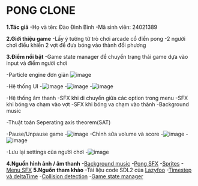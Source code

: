 # PONG CLONE

**1.Tác giả**
  -Họ và tên: Đào Đình Bình
  -Mã sinh viên: 24021389

**2.Giới thiệu game**
  -Lấy ý tưởng từ trò chơi arcade cổ điển pong
  -2 người chơi điều khiển 2 vợt để đưa bóng vào thành đối phương

**3.Điểm nổi bật**
  -Game state manager để chuyển trạng thái game dựa vào input và điểm người chơi
  
  -Particle engine đơn giản
      ![image](https://github.com/user-attachments/assets/9b75503e-265f-4f0f-9886-16f98e8b45df)
  
  -Hệ thống UI
    -![image](https://github.com/user-attachments/assets/79c37e54-898a-425e-93d4-571cf6026cc6)
    -![image](https://github.com/user-attachments/assets/6e15426b-286d-4c03-ac88-c2e5b8f7b0d1)
    -![image](https://github.com/user-attachments/assets/8be01175-ece4-42f2-9ad3-9426787e9055)
  
  -Hệ thống âm thanh
      -SFX khi di chuyển giữa các option trong menu
      -SFX khi bóng va chạm vào vợt
      -SFX khi bóng va chạm vào thành
      -Background music
    
  -Thuật toán Seperating axis theorem(SAT)
  
  -Pause/Unpause game
    -![image](https://github.com/user-attachments/assets/e7806fdf-ed37-489d-9102-2271cd5251e3)
  -Chỉnh sửa volume và score
    -![image](https://github.com/user-attachments/assets/39da74c2-c5a6-4bf4-b525-eb28bd329e58)
    -![image](https://github.com/user-attachments/assets/a20ea028-a190-4ef9-8d7e-4589c70dbe9f)
  
  -Lưu lại settings của người chơi
    -![image](https://github.com/user-attachments/assets/31023e5f-671a-4835-b1d7-d4aa94b8224d)
  
**4.Nguồn hình ảnh / âm thanh**
  -[Background music](https://www.youtube.com/watch?v=bc0KhhjJP98)
  -[Pong SFX](https://www.youtube.com/watch?v=wDMassjkVUA)
  -[Sprites](https://opengameart.org/content/pong-graphics)
  -[Menu SFX](https://www.youtube.com/watch?v=61nU94VvEzY)
**5.Nguồn tham khảo**
  -Tài liệu code SDL2 của [Lazyfoo](https://lazyfoo.net/tutorials/SDL/index.php)
  -[Timestep và deltaTime](https://gafferongames.com/post/fix_your_timestep/)
  -[Collision detection](https://www.youtube.com/watch?v=oOEnWQZIePs)
  -[Game state manager](http://gamedevgeek.com/tutorials/managing-game-states-in-c/)

